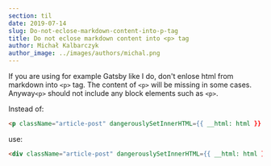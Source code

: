 ```yaml
---
section: til
date: 2019-07-14
slug: Do-not-eclose-markdown-content-into-p-tag
title: Do not eclose markdown content into <p> tag
author: Michał Kalbarczyk
author_image: ../images/authors/michal.png
---
```


If you are using for example Gatsby like I do, don't enlose html from markdown into `<p>` tag.
The content of `<p>` will be missing in some cases.
Anyway`<p>` should not include any block elements such as `<p>`.

Instead of:

```html
<p className="article-post" dangerouslySetInnerHTML={{ __html: html }} />
```

use:

```html
<div className="article-post" dangerouslySetInnerHTML={{ __html: html }} />
```
